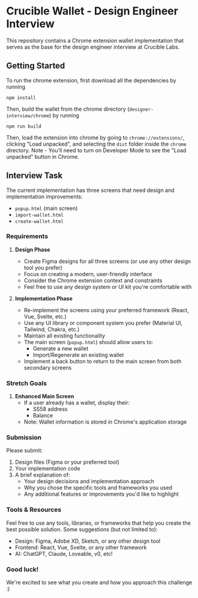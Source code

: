 # Crucible Wallet - Design Engineer Interview

This repository contains a Chrome extension wallet implementation that serves as the base for the design engineer interview at Crucible Labs.

## Getting Started

To run the chrome extension, first download all the dependencies by running 
```
npm install
```

Then, build the wallet from the chrome directory (`designer-interview/chrome`) by running
```
npm run build
```

Then, load the extension into chrome by going to `chrome://extensions/`, clicking "Load unpacked", and selecting the `dist` folder inside the `chrome` directory. Note - You'll need to turn on Developer Mode to see the "Load unpacked" button in Chrome.

## Interview Task

The current implementation has three screens that need design and implementation improvements:
- `popup.html` (main screen)
- `import-wallet.html`
- `create-wallet.html`

### Requirements

1. **Design Phase**
   - Create Figma designs for all three screens (or use any other design tool you prefer)
   - Focus on creating a modern, user-friendly interface
   - Consider the Chrome extension context and constraints
   - Feel free to use any design system or UI kit you're comfortable with

2. **Implementation Phase**
   - Re-implement the screens using your preferred framework (React, Vue, Svelte, etc.)
   - Use any UI library or component system you prefer (Material UI, Tailwind, Chakra, etc.)
   - Maintain all existing functionality
   - The main screen (`popup.html`) should allow users to:
     - Generate a new wallet
     - Import/Regenerate an existing wallet
   - Implement a back button to return to the main screen from both secondary screens

### Stretch Goals

1. **Enhanced Main Screen**
   - If a user already has a wallet, display their:
     - SS58 address
     - Balance
   - Note: Wallet information is stored in Chrome's application storage

### Submission

Please submit:
1. Design files (Figma or your preferred tool)
2. Your implementation code
3. A brief explanation of:
   - Your design decisions and implementation approach
   - Why you chose the specific tools and frameworks you used
   - Any additional features or improvements you'd like to highlight

### Tools & Resources
Feel free to use any tools, libraries, or frameworks that help you create the best possible solution. Some suggestions (but not limited to):
- Design: Figma, Adobe XD, Sketch, or any other design tool
- Frontend: React, Vue, Svelte, or any other framework
- AI: ChatGPT, Claude, Loveable, v0, etc! 


### Good luck! 
We're excited to see what you create and how you approach this challenge :) 